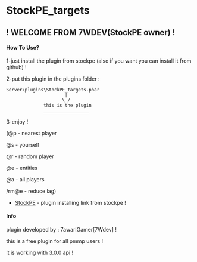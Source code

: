 

# StockPE_targets
## ! WELCOME FROM 7WDEV(StockPE owner) !

#### How To Use?
1-just install the plugin from stockpe (also if you want you can install it from github) !

2-put this plugin in the plugins folder :
```
Server\plugins\StockPE_targets.phar
                      |
                     \ /
              this is the plugin
              _________________
```
3-enjoy !

(@p - nearest player

@s - yourself

@r - random player

@e - entities

@a - all players

/rm@e - reduce lag)

* [StockPE](#) - plugin installing link from stockpe !


#### Info
plugin developed by : 7awariGamer[7Wdev] !

this is a free plugin for all pmmp users !

it is working with 3.0.0 api !
